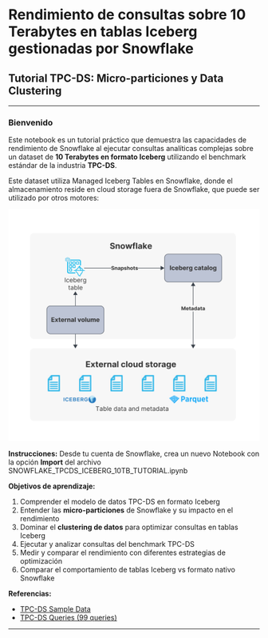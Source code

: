 # Rendimiento de consultas sobre 10 Terabytes en tablas Iceberg gestionadas por Snowflake

## Tutorial TPC-DS: Micro-particiones y Data Clustering

---

### Bienvenido

Este notebook es un tutorial práctico que demuestra las capacidades de rendimiento de Snowflake al ejecutar consultas analíticas complejas sobre un dataset de **10 Terabytes en formato Iceberg** utilizando el benchmark estándar de la industria **TPC-DS**.

Este dataset utiliza Managed Iceberg Tables en Snowflake, donde el almacenamiento reside en cloud storage fuera de Snowflake, que puede ser utilizado por otros motores:

![Logo de Snowflake](https://github.com/Snowflake-Spain-SE-Demos-Sandbox/TPC-DS-10-TB-Iceberg-Performance/blob/main/tables-iceberg-snowflake-as-catalog.svg?raw=true)

**Instrucciones:**
Desde tu cuenta de Snowflake, crea un nuevo Notebook con la opción **Import** del archivo SNOWFLAKE_TPCDS_ICEBERG_10TB_TUTORIAL.ipynb

**Objetivos de aprendizaje:**
1. Comprender el modelo de datos TPC-DS en formato Iceberg
2. Entender las **micro-particiones** de Snowflake y su impacto en el rendimiento
3. Dominar el **clustering de datos** para optimizar consultas en tablas Iceberg
4. Ejecutar y analizar consultas del benchmark TPC-DS
5. Medir y comparar el rendimiento con diferentes estrategias de optimización
6. Comparar el comportamiento de tablas Iceberg vs formato nativo Snowflake

**Referencias:**
- [TPC-DS Sample Data](https://docs.snowflake.com/en/user-guide/sample-data-tpcds)
- [TPC-DS Queries (99 queries)](https://docs.snowflake.com/en/_downloads/0eec2c68e78863a07eb994c85e76b188/tpc-ds-all-queries.sql)

---
